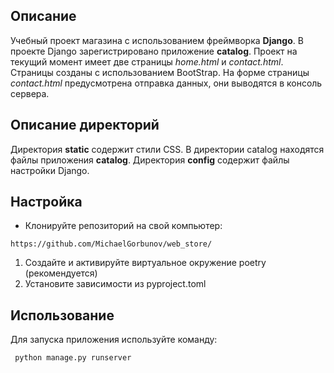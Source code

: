 ## Описание
Учебный проект магазина с использованием фреймворка **Django**.
В проекте Django зарегистрировано приложение **catalog**.
Проект на текущий момент имеет две страницы _home.html_ и _contact.html_.
Страницы созданы с использованием BootStrap.
На форме страницы  _contact.html_ предусмотрена отправка данных,
они выводятся в консоль сервера.

## Описание директорий

Директория **static** содержит стили CSS.
В директории catalog находятся файлы приложения **catalog**.
Директория **config** содержит файлы настройки Django.




## Настройка
- Клонируйте репозиторий на свой компьютер:

```
https://github.com/MichaelGorbunov/web_store/
```


1. Создайте и активируйте виртуальное окружение poetry (рекомендуется)
2. Установите зависимости из pyproject.toml


## Использование
Для запуска приложения используйте команду:

```
 python manage.py runserver

```
